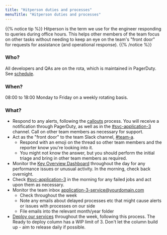 ```yaml
---
title: "Hitperson duties and processes"
menuTitle: "Hitperson duties and processes"
---
```


{{% notice tip %}}
Hitperson is the term we use for the engineer responding to queries during office hours. This helps other members of the team focus on other tasks without needing to keep an eye on the team's "front door" for requests for assistance (and operational response).
{{% /notice %}}

### Who?

All developers and QAs are on the rota, which is maintained in PagerDuty. See [schedule][PagerDuty Schedule].

### When?

08:00 to 18:00 Monday to Friday on a weekly rotating basis.

### What?

- Respond to any alerts, following the [callouts] process. You will receive a notification through PagerDuty, as well as in the [#svc-application-3] channel. Call on other team members as necessary for support.
- Act as the "front door" to the team Slack channel, [#team-a].
  - Respond with an emoji on the thread so other team members and the reporter know you're looking into it.
  - You might not know the answer, but you should perform the initial triage and bring in other team members as required.
- Monitor the [Key Overview Dashboard] throughout the day for any performance issues or unusual activity. In the morning, check back overnight.
- Check [#svc-application-3] in the morning for any failed jobs and act upon them as necessary.
- Monitor the team inbox application-3-service@yourdomain.com
  - Check throughout the week
  - Note any emails about delayed processes etc that might cause alerts or issues with processes on our side
  - File emails into the relevant month/year folder
- [Deploy our services][deploying] throughout the week, following this process. The Ready to deploy column has a WIP limit of 3. Don't let the column build up - aim to release daily if possible.

[#svc-application-3]: https://link/to/svc/channel
[#team-a]: https://link/to/team/channel
[Key Overview Dashboard]: https://link/to/dashboard
[PagerDuty Schedule]: https://link/to/pagerduty/schedule
[deploying]: /application-3/processes/build-and-deployment/
[callouts]: /application-3/processes/callouts/
